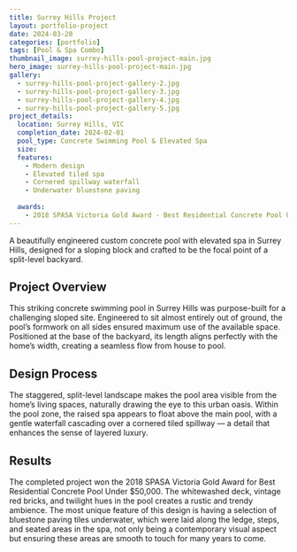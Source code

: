 ```yaml
---
title: Surrey Hills Project
layout: portfolio-project
date: 2024-03-20
categories: [portfolio]
tags: [Pool & Spa Combo]
thumbnail_image: surrey-hills-pool-project-main.jpg
hero_image: surrey-hills-pool-project-main.jpg
gallery:
  - surrey-hills-pool-project-gallery-2.jpg
  - surrey-hills-pool-project-gallery-3.jpg
  - surrey-hills-pool-project-gallery-4.jpg
  - surrey-hills-pool-project-gallery-5.jpg
project_details:
  location: Surrey Hills, VIC
  completion_date: 2024-02-01
  pool_type: Concrete Swimming Pool & Elevated Spa
  size: 
  features:
    - Modern design
    - Elevated tiled spa
    - Cornered spillway waterfall
    - Underwater bluestone paving
 
  awards:
    - 2018 SPASA Victoria Gold Award - Best Residential Concrete Pool Under $50,000
---
```


A beautifully engineered custom concrete pool with elevated spa in Surrey Hills, designed for a sloping block and crafted to be the focal point of a split-level backyard.

## Project Overview

This striking concrete swimming pool in Surrey Hills was purpose-built for a challenging sloped site. Engineered to sit almost entirely out of ground, the pool’s formwork on all sides ensured maximum use of the available space. Positioned at the base of the backyard, its length aligns perfectly with the home’s width, creating a seamless flow from house to pool.


## Design Process

The staggered, split-level landscape makes the pool area visible from the home’s living spaces, naturally drawing the eye to this urban oasis. Within the pool zone, the raised spa appears to float above the main pool, with a gentle waterfall cascading over a cornered tiled spillway — a detail that enhances the sense of layered luxury.

## Results

The completed project won the 2018 SPASA Victoria Gold Award for Best Residential Concrete Pool Under $50,000. The whitewashed deck, vintage red bricks, and twilight hues in the pool creates a rustic and trendy ambience. The most unique feature of this design is having a selection of bluestone paving tiles underwater, which were laid along the ledge, steps, and seated areas in the spa, not only being a contemporary visual aspect but ensuring these areas are smooth to touch for many years to come.
